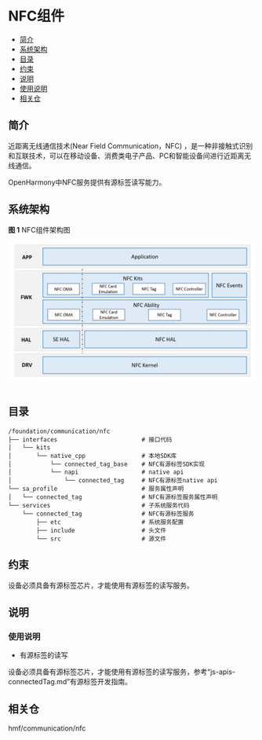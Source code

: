 # NFC组件<a name="ZH-CN_TOPIC_0000001124412109"></a>

-   [简介](#section11660541593)
-   [系统架构](#section342962219551)
-   [目录](#section161941989596)
-   [约束](#section119744591305)
-   [说明](#section1312121216216)
-   [使用说明](#section129654513264)
-   [相关仓](#section1371113476307)

## 简介<a name="section11660541593"></a>

近距离无线通信技术\(Near Field Communication，NFC\) ，是一种非接触式识别和互联技术，可以在移动设备、消费类电子产品、PC和智能设备间进行近距离无线通信。

OpenHarmony中NFC服务提供有源标签读写能力。

## 系统架构<a name="section342962219551"></a>

**图 1**  NFC组件架构图<a name="fig444313176464"></a>  


![](figures/zh-cn_image_0000001124327253.png)

<a name="table1716174620235"></a>
<table><thead align="left"></thead>
<tbody></tbody>
</table>

## 目录<a name="section161941989596"></a>

```
/foundation/communication/nfc
├── interfaces                        # 接口代码
│   └── kits
│       └── native_cpp                # 本地SDK库
│           └── connected_tag_base    # NFC有源标签SDK实现
│           └── napi                  # native api
│               └── connected_tag     # NFC有源标签native api
└── sa_profile                        # 服务属性声明
│   └── connected_tag                 # NFC有源标签服务属性声明
└── services                          # 子系统服务代码
    └── connected_tag                 # NFC有源标签服务
        ├── etc                       # 系统服务配置
        ├── include                   # 头文件
        └── src                       # 源文件
```

## 约束<a name="section119744591305"></a>

设备必须具备有源标签芯片，才能使用有源标签的读写服务。

## 说明<a name="section1312121216216"></a>

### 使用说明<a name="section129654513264"></a>

-  有源标签的读写

设备必须具备有源标签芯片，才能使用有源标签的读写服务，参考“js-apis-connectedTag.md”有源标签开发指南。


## 相关仓<a name="section1371113476307"></a>

hmf/communication/nfc

